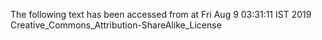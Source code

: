 The following text has been accessed from at Fri Aug 9 03:31:11 IST 2019
Creative_Commons_Attribution-ShareAlike_License

